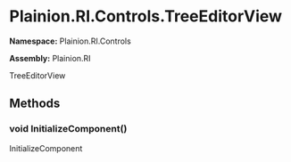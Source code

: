 
# Plainion.RI.Controls.TreeEditorView

**Namespace:** Plainion.RI.Controls

**Assembly:** Plainion.RI

TreeEditorView


## Methods

### void InitializeComponent()

InitializeComponent
